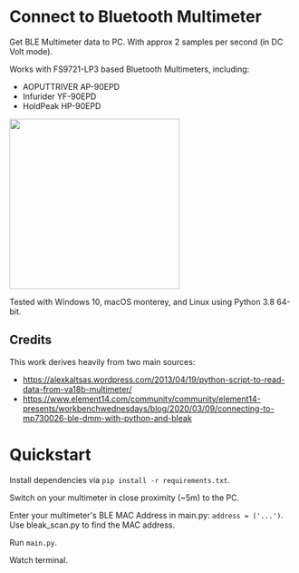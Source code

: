 # Connect to Bluetooth Multimeter

Get BLE Multimeter data to PC. With approx 2 samples per second (in DC Volt mode).

Works with FS9721-LP3 based Bluetooth Multimeters, including:

* AOPUTTRIVER AP-90EPD
* Infurider YF-90EPD
* HoldPeak HP-90EPD

<img src='img/multimeter.jpg' width="300px">

Tested with Windows 10, macOS monterey, and Linux using Python 3.8 64-bit.

## Credits

This work derives heavily from two main sources:

* https://alexkaltsas.wordpress.com/2013/04/19/python-script-to-read-data-from-va18b-multimeter/
* https://www.element14.com/community/community/element14-presents/workbenchwednesdays/blog/2020/03/09/connecting-to-mp730026-ble-dmm-with-python-and-bleak


# Quickstart

Install dependencies via `pip install -r requirements.txt`.

Switch on your multimeter in close proximity (~5m) to the PC.

Enter your multimeter's BLE MAC Address in main.py: `address = ('...')`. Use bleak_scan.py to find the MAC address.

Run `main.py`.

Watch terminal.
